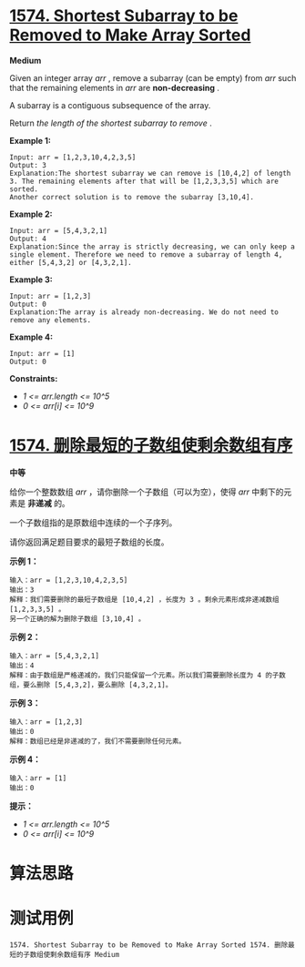 # [1574. Shortest Subarray to be Removed to Make Array Sorted][enTitle]

**Medium**

Given an integer array  *arr* , remove a subarray (can be empty) from  *arr*  such that the remaining elements in  *arr*  are **non-decreasing** .

A subarray is a contiguous subsequence of the array.

Return  *the length of the shortest subarray to remove* .



**Example 1:** 

```
Input: arr = [1,2,3,10,4,2,3,5]
Output: 3
Explanation:The shortest subarray we can remove is [10,4,2] of length 3. The remaining elements after that will be [1,2,3,3,5] which are sorted.
Another correct solution is to remove the subarray [3,10,4].
```

**Example 2:** 

```
Input: arr = [5,4,3,2,1]
Output: 4
Explanation:Since the array is strictly decreasing, we can only keep a single element. Therefore we need to remove a subarray of length 4, either [5,4,3,2] or [4,3,2,1].

```

**Example 3:** 

```
Input: arr = [1,2,3]
Output: 0
Explanation:The array is already non-decreasing. We do not need to remove any elements.

```

**Example 4:** 

```
Input: arr = [1]
Output: 0

```



**Constraints:** 

-  *1 <= arr.length <= 10^5*  
-  *0 <= arr[i] <= 10^9* 


# [1574. 删除最短的子数组使剩余数组有序][cnTitle]

**中等**

给你一个整数数组  *arr*  ，请你删除一个子数组（可以为空），使得  *arr*  中剩下的元素是 **非递减**  的。

一个子数组指的是原数组中连续的一个子序列。

请你返回满足题目要求的最短子数组的长度。



**示例 1：** 

```
输入：arr = [1,2,3,10,4,2,3,5]
输出：3
解释：我们需要删除的最短子数组是 [10,4,2] ，长度为 3 。剩余元素形成非递减数组 [1,2,3,3,5] 。
另一个正确的解为删除子数组 [3,10,4] 。
```

**示例 2：** 

```
输入：arr = [5,4,3,2,1]
输出：4
解释：由于数组是严格递减的，我们只能保留一个元素。所以我们需要删除长度为 4 的子数组，要么删除 [5,4,3,2]，要么删除 [4,3,2,1]。

```

**示例 3：** 

```
输入：arr = [1,2,3]
输出：0
解释：数组已经是非递减的了，我们不需要删除任何元素。

```

**示例 4：** 

```
输入：arr = [1]
输出：0

```



**提示：** 

-  *1 <= arr.length <= 10^5*  
-  *0 <= arr[i] <= 10^9* 




# 算法思路

# 测试用例
```
1574. Shortest Subarray to be Removed to Make Array Sorted 1574. 删除最短的子数组使剩余数组有序 Medium
```

[enTitle]: https://leetcode.com/problems/shortest-subarray-to-be-removed-to-make-array-sorted/
[cnTitle]: https://leetcode-cn.com/problems/shortest-subarray-to-be-removed-to-make-array-sorted/
